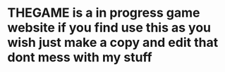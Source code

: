 # THEGAME is a in progress game website if you find use this as you wish just make a copy and edit that dont mess with my stuff
